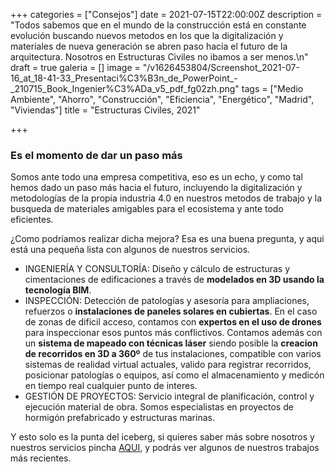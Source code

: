 +++
categories = ["Consejos"]
date = 2021-07-15T22:00:00Z
description = "Todos sabemos que en el mundo de la construcción está en constante evolución buscando nuevos metodos en los que la digitalización y materiales de nueva generación se abren paso hacia el futuro de la arquitectura. Nosotros en Estructuras Civiles no ibamos a ser menos.\n"
draft = true
galeria = []
image = "/v1626453804/Screenshot_2021-07-16_at_18-41-33_Presentaci%C3%B3n_de_PowerPoint_-_210715_Book_Ingenier%C3%ADa_v5_pdf_fg02zh.png"
tags = ["Medio Ambiente", "Ahorro", "Construcción", "Eficiencia", "Energético", "Madrid", "Viviendas"]
title = "Estructuras Civiles, 2021"

+++
### Es el momento de dar un paso más

Somos ante todo una empresa competitiva, eso es un echo, y como tal hemos dado un paso más hacia el futuro, incluyendo la digitalización y metodologías de la propia industria 4.0 en nuestros metodos de trabajo y la busqueda de materiales amigables para el ecosistema y ante todo eficientes.

¿Como podríamos realizar dicha mejora? Esa es una buena pregunta, y aqui está una pequeña lista con algunos de nuestros servicios.

* INGENIERÍA Y CONSULTORÍA: Diseño y cálculo de estructuras y cimentaciones de edificaciones a través de **modelados en 3D usando la tecnología BIM**.
* INSPECCIÓN: Detección de patologías y asesoría para ampliaciones, refuerzos o **instalaciones de paneles solares en cubiertas**. En el caso de zonas de dificil acceso, contamos con **expertos en el uso de  drones** para inspeccionar esos puntos más conflictivos. Contamos además con un **sistema de mapeado con técnicas láser** siendo posible la **creacion de recorridos en 3D a 360º** de tus instalaciones, compatible con varios sistemas de realidad virtual actuales, valido para registrar recorridos, posicionar patologías o equipos, así como el almacenamiento y medicón en tiempo real cualquier punto de interes.
* GESTIÓN DE PROYECTOS: Servicio integral de planificación, control y ejecución material de obra. Somos especialistas en proyectos de hormigón prefabricado y estructuras marinas.

Y esto solo es la punta del iceberg, si quieres saber más sobre nosotros y nuestros servicios pincha [AQUI](https://drive.google.com/file/d/11rJfs7OifU5Q_UxrFHRXmRexIUBlhGNI/view?usp=sharing), y podrás ver algunos de nuestros trabajos más recientes.